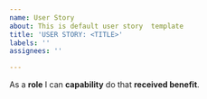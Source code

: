 ```yaml
---
name: User Story
about: This is default user story  template
title: 'USER STORY: <TITLE>'
labels: ''
assignees: ''

---
```


As a **role** I can **capability** do that  **received benefit**.
